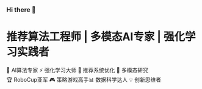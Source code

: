 ### Hi there 👋
# 推荐算法工程师 | 多模态AI专家 | 强化学习实践者
🤖 AI算法专家  ⚡ 强化学习大师 🎯 推荐系统优化 🔬 多模态研究  
🏆 RoboCup亚军 🎮 策略游戏高手📊 数据科学达人 💡 创新思维者
<!--
**Get-David/Get-David** is a ✨ _special_ ✨ repository because its `README.md` (this file) appears on your GitHub profile.

Here are some ideas to get you started:

- 🔭 I’m currently working on ...
- 🌱 I’m currently learning ...
- 👯 I’m looking to collaborate on ...
- 🤔 I’m looking for help with ...
- 💬 Ask me about ...
- 📫 How to reach me: ...
- 😄 Pronouns: ...
- ⚡ Fun fact: ...
-->
